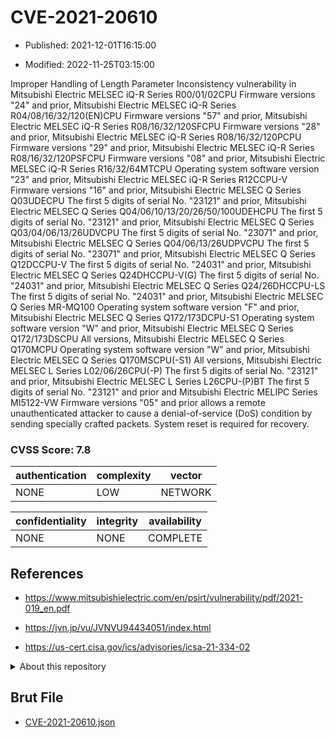 # CVE-2021-20610

- Published: 2021-12-01T16:15:00

- Modified: 2022-11-25T03:15:00

Improper Handling of Length Parameter Inconsistency vulnerability in Mitsubishi Electric MELSEC iQ-R Series R00/01/02CPU Firmware versions "24" and prior, Mitsubishi Electric MELSEC iQ-R Series R04/08/16/32/120(EN)CPU Firmware versions "57" and prior, Mitsubishi Electric MELSEC iQ-R Series R08/16/32/120SFCPU Firmware versions "28" and prior, Mitsubishi Electric MELSEC iQ-R Series R08/16/32/120PCPU Firmware versions "29" and prior, Mitsubishi Electric MELSEC iQ-R Series R08/16/32/120PSFCPU Firmware versions "08" and prior, Mitsubishi Electric MELSEC iQ-R Series R16/32/64MTCPU Operating system software version "23" and prior, Mitsubishi Electric MELSEC iQ-R Series R12CCPU-V Firmware versions "16" and prior, Mitsubishi Electric MELSEC Q Series Q03UDECPU The first 5 digits of serial No. "23121" and prior, Mitsubishi Electric MELSEC Q Series Q04/06/10/13/20/26/50/100UDEHCPU The first 5 digits of serial No. "23121" and prior, Mitsubishi Electric MELSEC Q Series Q03/04/06/13/26UDVCPU The first 5 digits of serial No. "23071" and prior, Mitsubishi Electric MELSEC Q Series Q04/06/13/26UDPVCPU The first 5 digits of serial No. "23071" and prior, Mitsubishi Electric MELSEC Q Series Q12DCCPU-V The first 5 digits of serial No. "24031" and prior, Mitsubishi Electric MELSEC Q Series Q24DHCCPU-V(G) The first 5 digits of serial No. "24031" and prior, Mitsubishi Electric MELSEC Q Series Q24/26DHCCPU-LS The first 5 digits of serial No. "24031" and prior, Mitsubishi Electric MELSEC Q Series MR-MQ100 Operating system software version "F" and prior, Mitsubishi Electric MELSEC Q Series Q172/173DCPU-S1 Operating system software version "W" and prior, Mitsubishi Electric MELSEC Q Series Q172/173DSCPU All versions, Mitsubishi Electric MELSEC Q Series Q170MCPU Operating system software version "W" and prior, Mitsubishi Electric MELSEC Q Series Q170MSCPU(-S1) All versions, Mitsubishi Electric MELSEC L Series L02/06/26CPU(-P) The first 5 digits of serial No. "23121" and prior, Mitsubishi Electric MELSEC L Series L26CPU-(P)BT The first 5 digits of serial No. "23121" and prior and Mitsubishi Electric MELIPC Series MI5122-VW Firmware versions "05" and prior allows a remote unauthenticated attacker to cause a denial-of-service (DoS) condition by sending specially crafted packets. System reset is required for recovery.

### CVSS Score: **7.8**

| authentication | complexity | vector |
| --- | --- | --- |
| NONE | LOW | NETWORK |

| confidentiality | integrity | availability |
| --- | --- | --- |
| NONE | NONE | COMPLETE |

## References

* https://www.mitsubishielectric.com/en/psirt/vulnerability/pdf/2021-019_en.pdf

* https://jvn.jp/vu/JVNVU94434051/index.html

* https://us-cert.cisa.gov/ics/advisories/icsa-21-334-02

<details>
<summary>About this repository</summary> 

  This repository is part of the project [Live Hack CVE](https://github.com/Live-Hack-CVE). Main website can be found [www.live-hack.org](https://www.live-hack.org) 
  
  Made by [Sn0wAlice](https://github.com/Sn0wAlice) for the people that care about security and need to have a feed of the latest CVEs. Hope you enjoy it, don't forget to star the repo and follow me on [Twitter](https://twitter.com/Sn0wAlice) and [Github](https://github.com/Sn0wAlice). And that is my [personnal website](https://www.alice-snow.me/)

  - [Home Page](https://github.com/Live-Hack-CVE)
  - [Framework](https://github.com/Live-Hack-CVE/cve-framework)
  - [CVE database](https://github.com/Live-Hack-CVE/full_database)
  - [Changelog](https://github.com/Live-Hack-CVE/Changelog)
</details>

## Brut File

* [CVE-2021-20610.json](https://raw.githubusercontent.com/Live-Hack-CVE/full_database/main/cves/2021/CVE-2021-20610.json)

